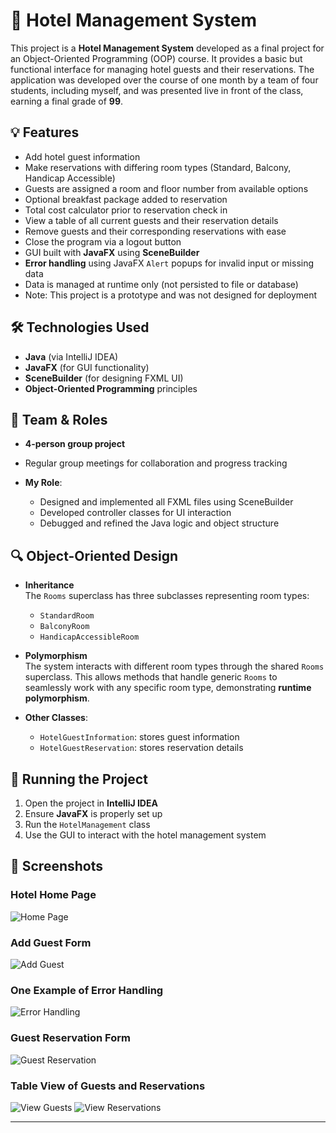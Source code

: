 # 🏨 Hotel Management System

This project is a **Hotel Management System** developed as a final project for an Object-Oriented Programming (OOP) course. It provides a basic but functional interface for managing hotel guests and their reservations. The application was developed over the course of one month by a team of four students, including myself, and was presented live in front of the class, earning a final grade of **99**.

## 💡 Features

- Add hotel guest information
- Make reservations with differing room types (Standard, Balcony, Handicap Accessible)
- Guests are assigned a room and floor number from available options
- Optional breakfast package added to reservation
- Total cost calculator prior to reservation check in
- View a table of all current guests and their reservation details
- Remove guests and their corresponding reservations with ease
- Close the program via a logout button
- GUI built with **JavaFX** using **SceneBuilder**
- **Error handling** using JavaFX `Alert` popups for invalid input or missing data
- Data is managed at runtime only (not persisted to file or database)
- Note: This project is a prototype and was not designed for deployment

## 🛠 Technologies Used

- **Java** (via IntelliJ IDEA)
- **JavaFX** (for GUI functionality)
- **SceneBuilder** (for designing FXML UI)
- **Object-Oriented Programming** principles

## 👥 Team & Roles

- **4-person group project**
- Regular group meetings for collaboration and progress tracking

- **My Role**:
  - Designed and implemented all FXML files using SceneBuilder
  - Developed controller classes for UI interaction
  - Debugged and refined the Java logic and object structure

## 🔍 Object-Oriented Design

- **Inheritance**  
  The `Rooms` superclass has three subclasses representing room types:
  - `StandardRoom`
  - `BalconyRoom`
  - `HandicapAccessibleRoom`

- **Polymorphism**  
  The system interacts with different room types through the shared `Rooms` superclass. This allows methods that handle generic `Rooms` to seamlessly work with any specific room type, demonstrating **runtime polymorphism**.

- **Other Classes**:
  - `HotelGuestInformation`: stores guest information
  - `HotelGuestReservation`: stores reservation details
 
## 📁 Running the Project

1. Open the project in **IntelliJ IDEA**
2. Ensure **JavaFX** is properly set up
3. Run the `HotelManagement` class
4. Use the GUI to interact with the hotel management system

## 📸 Screenshots

### Hotel Home Page
![Home Page](Images/home_page.png)

### Add Guest Form
![Add Guest](Images/add_guest.png)

### One Example of Error Handling
![Error Handling](Images/error_handling.png)

### Guest Reservation Form
![Guest Reservation](Images/guest_reservation.png)

### Table View of Guests and Reservations
![View Guests](Images/view_guests.png)
![View Reservations](Images/view_bookings.png)

---
